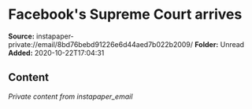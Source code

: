 # Facebook's Supreme Court arrives

**Source:** instapaper-private://email/8bd76bebd91226e6d44aed7b022b2009/
**Folder:** Unread
**Added:** 2020-10-22T17:04:31




## Content
*Private content from instapaper_email*
